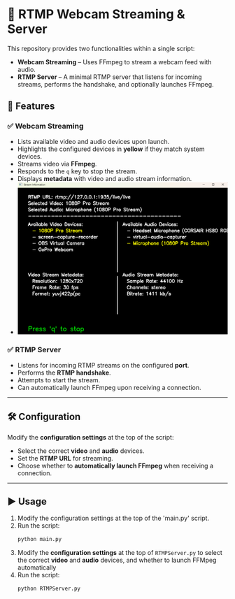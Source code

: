 # 📡 RTMP Webcam Streaming & Server

This repository provides two functionalities within a single script:

- **Webcam Streaming** – Uses FFmpeg to stream a webcam feed with audio.
- **RTMP Server** – A minimal RTMP server that listens for incoming streams, performs the handshake, and optionally launches FFmpeg.

## 🚀 Features
### ✅ Webcam Streaming
- Lists available video and audio devices upon launch.
- Highlights the configured devices in **yellow** if they match system devices.
- Streams video via **FFmpeg**.
- Responds to the `q` key to stop the stream.
- Displays **metadata** with video and audio stream information.
- ![alt text](main_audiovideo.png)

### ✅ RTMP Server
- Listens for incoming RTMP streams on the configured **port**.
- Performs the **RTMP handshake**.
- Attempts to start the stream.
- Can automatically launch FFmpeg upon receiving a connection.

---

## 🛠 Configuration
Modify the **configuration settings** at the top of the script:
- Select the correct **video** and **audio** devices.
- Set the **RTMP URL** for streaming.
- Choose whether to **automatically launch FFmpeg** when receiving a connection.

---

## ▶️ Usage
1. Modify the configuration settings at the top of the 'main.py' script.
2. Run the script:
   ```sh
   python main.py

3. Modify the **configuration settings** at the top of `RTMPServer.py` to select the correct **video** and **audio** devices, and whether to launch FFMpeg automatically
4. Run the script:
   ```sh
   python RTMPServer.py
